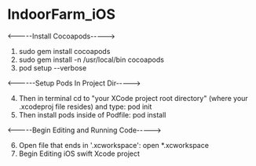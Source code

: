 # IndoorFarm_iOS


<-----Install Cocoapods----->
1. sudo gem install cocoapods
2. sudo gem install -n /usr/local/bin cocoapods
3. pod setup --verbose

<------Setup Pods In Project Dir----->

4. Then in terminal cd to "your XCode project root directory" (where your .xcodeproj file resides) and type: pod init
5. Then install pods inside of Podfile: pod install

<-----Begin Editing and Running Code----->

6. Open file that ends in '.xcworkspace': open *.xcworkspace
7. Begin Editing iOS swift Xcode project
